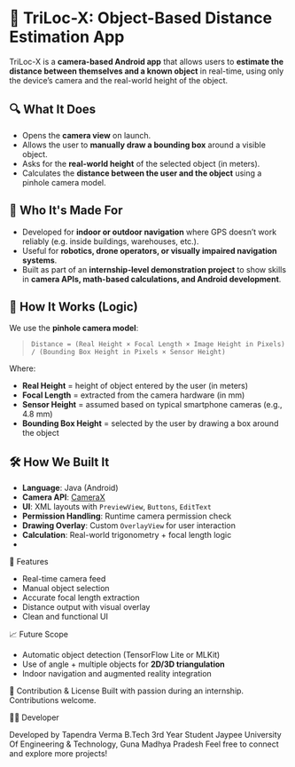 # 📱 TriLoc-X: Object-Based Distance Estimation App

TriLoc-X is a **camera-based Android app** that allows users to **estimate the distance between themselves and a known object** in real-time, using only the device’s camera and the real-world height of the object.

## 🔍 What It Does

- Opens the **camera view** on launch.
- Allows the user to **manually draw a bounding box** around a visible object.
- Asks for the **real-world height** of the selected object (in meters).
- Calculates the **distance between the user and the object** using a pinhole camera model.

## 🎯 Who It's Made For

- Developed for **indoor or outdoor navigation** where GPS doesn’t work reliably (e.g. inside buildings, warehouses, etc.).
- Useful for **robotics, drone operators, or visually impaired navigation systems**.
- Built as part of an **internship-level demonstration project** to show skills in **camera APIs, math-based calculations, and Android development**.

## 🧠 How It Works (Logic)

We use the **pinhole camera model**:

> `Distance = (Real Height × Focal Length × Image Height in Pixels) / (Bounding Box Height in Pixels × Sensor Height)`

Where:
- **Real Height** = height of object entered by the user (in meters)
- **Focal Length** = extracted from the camera hardware (in mm)
- **Sensor Height** = assumed based on typical smartphone cameras (e.g., 4.8 mm)
- **Bounding Box Height** = selected by the user by drawing a box around the object

## 🛠️ How We Built It

- **Language**: Java (Android)
- **Camera API**: [CameraX](https://developer.android.com/training/camerax)
- **UI**: XML layouts with `PreviewView`, `Buttons`, `EditText`
- **Permission Handling**: Runtime camera permission check
- **Drawing Overlay**: Custom `OverlayView` for user interaction
- **Calculation**: Real-world trigonometry + focal length logic
- 
🚀 Features

- Real-time camera feed
- Manual object selection
- Accurate focal length extraction
- Distance output with visual overlay
- Clean and functional UI

 📈 Future Scope

- Automatic object detection (TensorFlow Lite or MLKit)
- Use of angle + multiple objects for **2D/3D triangulation**
- Indoor navigation and augmented reality integration

🤝 Contribution & License
Built with passion during an internship. Contributions welcome.

👨‍💻 Developer

Developed by Tapendra Verma
B.Tech 3rd Year Student 
Jaypee University Of Engineering & Technology, Guna Madhya Pradesh
Feel free to connect and explore more projects!



